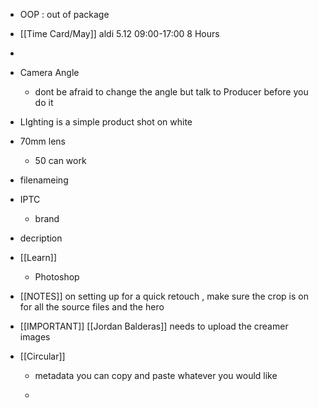 - OOP : out of package

- [[Time Card/May]]
aldi 5.12
09:00-17:00
8 Hours

- 

- Camera Angle 
	 - dont be afraid to change the angle but talk to Producer before you do it

- LIghting is a simple product shot on white 

- 70mm lens
	 - 50 can work 

- filenameing 

- IPTC
	 - brand

- decription 

- [[Learn]]
	 - Photoshop

- [[NOTES]] on setting up for a quick retouch , make sure the crop is on for all the source files and the hero

- [[IMPORTANT]] [[Jordan Balderas]] needs to upload the creamer images

- [[Circular]]
	 - metadata you can copy and paste whatever you would like 

	 - 
